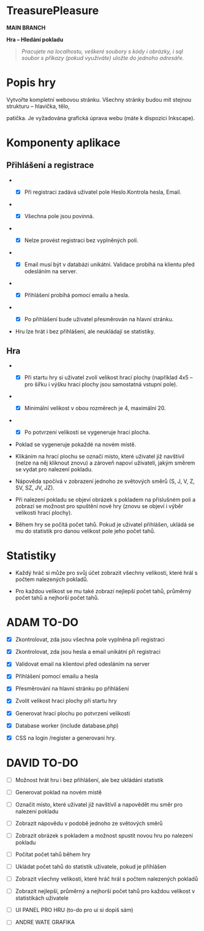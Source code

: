 
  

# TreasurePleasure

  

  

**MAIN BRANCH**

  

  

**Hra – Hledání pokladu**

  

  

> *Pracujete na localhostu, veškeré soubory s kódy i obrázky, i sql soubor s příkazy (pokud využíváte) uložte do jednoho adresáře.*

  

  

# Popis hry

  

  

Vytvořte kompletní webovou stránku. Všechny stránky budou mít stejnou strukturu – hlavička, tělo,

  

patička. Je vyžadována grafická úprava webu (máte k dispozici Inkscape).

  

  

# Komponenty aplikace

  

  

## Přihlášení a registrace

  

  


* - [x] Při registraci zadává uživatel pole Heslo.Kontrola hesla, Email. 

  

* - [x]  Všechna pole jsou povinná.

  

* - [x] Nelze provést registraci bez vyplněných polí.

  

* - [x] Email musí být v databázi unikátní. Validace probíhá na klientu před odesláním na server.

  

* - [x] Přihlášení probíhá pomocí emailu a hesla.

  

* - [x]  Po přihlášení bude uživatel přesměrován na hlavní stránku.

  

- Hru lze hrát i bez přihlášení, ale neukládají se statistiky.

  

  

## Hra

  

* - [x] Při startu hry si uživatel zvolí velikost hrací plochy (například 4x5 – pro šířku i výšku hrací plochy jsou samostatná vstupní pole).

  

  

* - [x]  Minimální velikost v obou rozměrech je 4, maximální 20.

  

* - [x] Po potvrzení velikosti se vygeneruje hrací plocha.

  

- Poklad se vygeneruje pokaždé na novém místě.

  

- Klikáním na hrací plochu se označí místo, které uživatel již navštívil (nelze na něj kliknout znovu) a zároveň napoví uživateli, jakým směrem se vydat pro nalezení pokladu.

  

- Nápověda spočívá v zobrazení jednoho ze světových směrů (S, J, V, Z, SV, SZ, JV, JZ).

  

- Při nalezení pokladu se objeví obrázek s pokladem na příslušném poli a zobrazí se možnost pro spuštění nové hry (znovu se objeví i výběr velikosti hrací plochy).

  
- Během hry se počítá počet tahů. Pokud je uživatel přihlášen, ukládá se mu do statistik pro danou velikost pole jeho počet tahů.

  

  

# Statistiky

  

  

- Každý hráč si může pro svůj účet zobrazit všechny velikosti, které hrál s počtem nalezených pokladů.

  

- Pro každou velikost se mu také zobrazí nejlepší počet tahů, průměrný počet tahů a nejhorší počet tahů.

  

  

# ADAM TO-DO

  

  

- [x] Zkontrolovat, zda jsou všechna pole vyplněna při registraci

  

- [x] Zkontrolovat, zda jsou hesla a email unikátní při registraci

  

- [x] Validovat email na klientovi před odesláním na server

  

- [x] Přihlášení pomocí emailu a hesla

  

- [x] Přesměrování na hlavní stránku po přihlášení

  

- [x] Zvolit velikost hrací plochy při startu hry

  

- [x] Generovat hrací plochu po potvrzení velikosti

  

- [x] Database worker (include database.php)

  

- [x] CSS na login /register a generovani hry.

  

  

# DAVID TO-DO

  

  

- [ ] Možnost hrát hru i bez přihlášení, ale bez ukládání statistik

  

- [ ] Generovat poklad na novém místě

  

- [ ] Označit místo, které uživatel již navštívil a napovědět mu směr pro nalezení pokladu

  

- [ ] Zobrazit nápovědu v podobě jednoho ze světových směrů

  

- [ ] Zobrazit obrázek s pokladem a možnost spustit novou hru po nalezení pokladu

  

- [ ] Počítat počet tahů během hry

  

- [ ] Ukládat počet tahů do statistik uživatele, pokud je přihlášen

  

- [ ] Zobrazit všechny velikosti, které hráč hrál s počtem nalezených pokladů

  

- [ ] Zobrazit nejlepší, průměrný a nejhorší počet tahů pro každou velikost v statistikách uživatele

  

- [ ] UI PANEL PRO HRU (to-do pro ui si dopiš sám)

  

- [ ] ANDRE WATE GRAFIKA